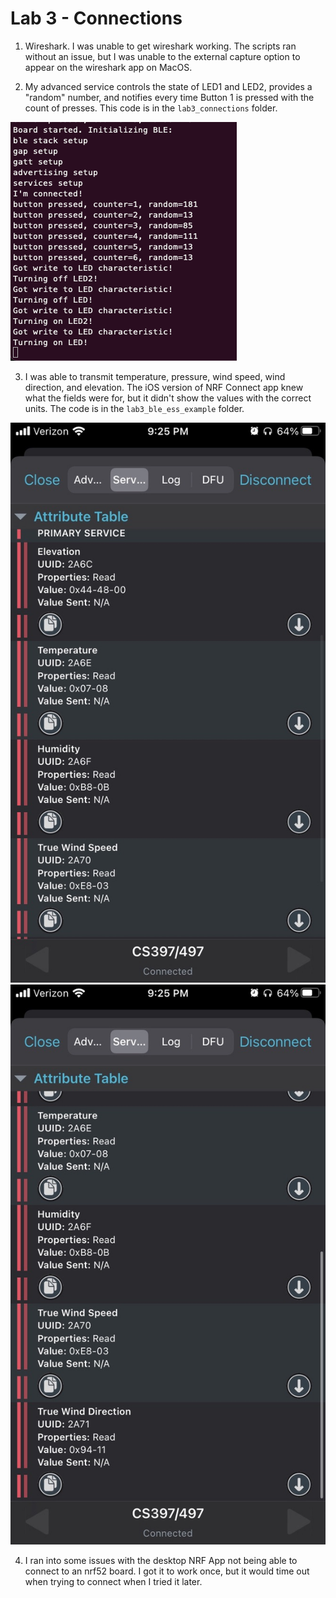 # Lab 3 - Connections

1. Wireshark. 
I was unable to get wireshark working. The scripts ran without an issue, but I was unable to the external capture option to appear on the wireshark app on MacOS. 

2. My advanced service controls the state of LED1 and LED2, provides a "random" number, and notifies every time Button 1 is pressed with the count of presses. This code is in the `lab3_connections` folder.

![rtt from my service controls](MyService.png)

3. I was able to transmit temperature, pressure, wind speed, wind direction, and elevation. The iOS version of NRF Connect app knew what the fields were for, but it didn't show the values with the correct units. The code is in the `lab3_ble_ess_example` folder.

![NRF App 1](essService1.jpeg)
![NRF App 2](essService2.jpeg)

4. I ran into some issues with the desktop NRF App not being able to connect to an nrf52 board. I got it to work once, but it would time out when trying to connect when I tried it later.